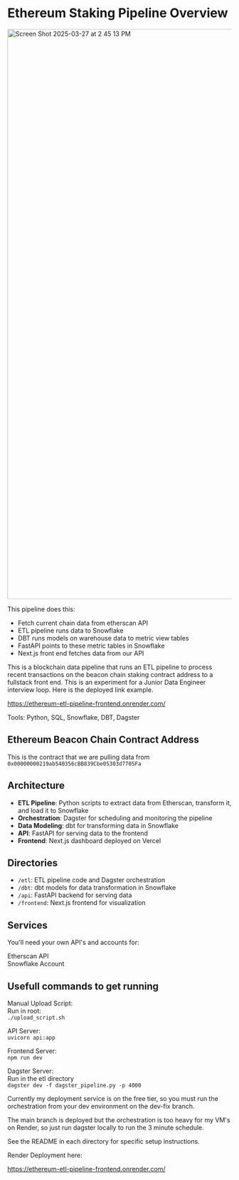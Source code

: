 # Ethereum Staking Pipeline Overview

<img width="1280" alt="Screen Shot 2025-03-27 at 2 45 13 PM" src="https://github.com/user-attachments/assets/6e782695-13cf-4575-9b9f-d0578b762806" />

This pipeline does this:

- Fetch current chain data from etherscan API  
- ETL pipeline runs data to Snowflake  
- DBT runs models on warehouse data to metric view tables  
- FastAPI points to these metric tables in Snowflake  
- Next.js front end fetches data from our API

This is a blockchain data pipeline that runs an ETL pipeline to process recent transactions on the beacon chain staking contract address to a fullstack front end. This is an experiment for a Junior Data Engineer interview loop. Here is the deployed link example.

https://ethereum-etl-pipeline-frontend.onrender.com/ 

Tools: Python, SQL, Snowflake, DBT, Dagster

## Ethereum Beacon Chain Contract Address  

This is the contract that we are pulling data from  
```0x00000000219ab540356cBB839Cbe05303d7705Fa```  

## Architecture

- **ETL Pipeline**: Python scripts to extract data from Etherscan, transform it, and load it to Snowflake
- **Orchestration**: Dagster for scheduling and monitoring the pipeline
- **Data Modeling**: dbt for transforming data in Snowflake
- **API**: FastAPI for serving data to the frontend
- **Frontend**: Next.js dashboard deployed on Vercel

## Directories

- `/etl`: ETL pipeline code and Dagster orchestration
- `/dbt`: dbt models for data transformation in Snowflake
- `/api`: FastAPI backend for serving data
- `/frontend`: Next.js frontend for visualization  

## Services

You'll need your own API's and accounts for:

Etherscan API  
Snowflake Account  

## Usefull commands to get running  

Manual Upload Script:  
Run in root:  
```./upload_script.sh```

API Server:  
```uvicorn api:app```  

Frontend Server:  
```npm run dev```  

Dagster Server:  
Run in the etl directory  
```dagster dev -f dagster_pipeline.py -p 4000```  

Currently my deployment service is on the free tier, so you must run the orchestration from your dev environment on the dev-fix branch.

The main branch is deployed but the orchestration is too heavy for my VM's on Render, so just run dagster locally to run the 3 minute schedule.

See the README in each directory for specific setup instructions.

Render Deployment here:

https://ethereum-etl-pipeline-frontend.onrender.com/ 
